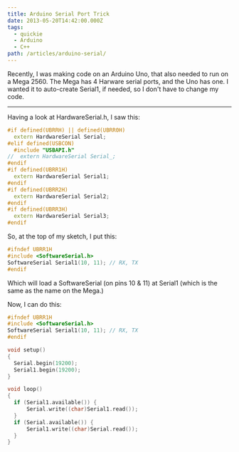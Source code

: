 ```yaml
---
title: Arduino Serial Port Trick
date: 2013-05-20T14:42:00.000Z
tags:
  - quickie
  - Arduino
  - C++
path: /articles/arduino-serial/
---
```


Recently, I was making code on an Arduino Uno, that also needed to run on a Mega 2560. The Mega has 4 Harware serial ports, and the Uno has one.  I wanted it to auto-create Serial1, if needed, so I don't have to change my code.

---

Having a look at HardwareSerial.h, I saw this:

```c++
#if defined(UBRRH) || defined(UBRR0H)
  extern HardwareSerial Serial;
#elif defined(USBCON)
  #include "USBAPI.h"
//  extern HardwareSerial Serial_;  
#endif
#if defined(UBRR1H)
  extern HardwareSerial Serial1;
#endif
#if defined(UBRR2H)
  extern HardwareSerial Serial2;
#endif
#if defined(UBRR3H)
  extern HardwareSerial Serial3;
#endif
```

So, at the top of my sketch, I put this:

```c++
#ifndef UBRR1H
#include <SoftwareSerial.h>
SoftwareSerial Serial1(10, 11); // RX, TX
#endif
```

Which will load a SoftwareSerial (on pins 10 & 11) at Serial1 (which is the same as the name on the Mega.)

Now, I can do this:

```c++
#ifndef UBRR1H
#include <SoftwareSerial.h>
SoftwareSerial Serial1(10, 11); // RX, TX
#endif

void setup()  
{
  Serial.begin(19200);
  Serial1.begin(19200);
}

void loop()
{
  if (Serial1.available()) {
      Serial.write((char)Serial1.read());
  }
  if (Serial.available()) {
      Serial1.write((char)Serial.read());
  }
}
```

